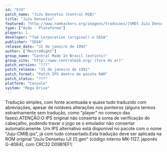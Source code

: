 ```yaml
---
id: "574"
patch_name: "JuJu Densetsu (Central MIB)"
title: "JuJu Densetsu"
featured: "http://www.romhackers.org/imagens/traducoes/[SMD] JuJu Densetsu - Central MIB - 1.png"
type: ["Ação - Plataforma"]
players: 1
developer: "Tad Corporation (original) e SEGA"
publisher: "SEGA"
release_date: "31 de janeiro de 1992"
author: ["MestreNight"]
group_name: "Central Made In Brasil (extinto)"
group_site: "http://www.centralmib.org/ (fora do ar)"
patch_version: "???"
patch_release: "31 de janeiro de 1992"
patch_format: "Patch IPS dentro de pacote RAR"
patch_status: "???"
platform: "Console"
system: "Mega Drive"
---
```


Tradução simples, com fonte acentuada e quase tudo traduzido com abreviações, apesar de notáveis alterações nos ponteiros  (alguns termos estranhamente sem tradução, como "player" no começo das fases).ATENÇÃO:O IPS original não conserta a soma de verificação do cabeçalho, podendo travar o jogo se o emulador não consertar automaticamente. Um IPS alternativo está disponível no pacote com o nome "Juju-CMIB.ips", já com tudo consertado.Esta tradução deve ser aplicada na ROM original "JuJu Densetsu (J) [!].gen" (código interno MK-1127, japonês G-4064), com CRC32 D09B1EF1.